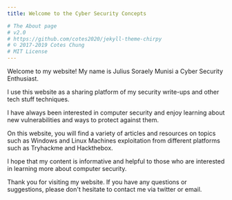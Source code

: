 ```yaml
---
title: Welcome to the Cyber Security Concepts

# The About page
# v2.0
# https://github.com/cotes2020/jekyll-theme-chirpy
# © 2017-2019 Cotes Chung
# MIT License
---
```


Welcome to my website! My name is Julius Soraely Munisi a Cyber Security Enthusiast.

I use this website as a sharing platform of my security write-ups and other tech stuff techniques.

I have always been interested in computer security and enjoy learning about new vulnerabilities and ways to protect against them.

On this website, you will find a variety of articles and resources on topics such as Windows and Linux Machines exploitation from different platforms such as Tryhackme and Hackthebox.

I hope that my content is informative and helpful to those who are interested in learning more about computer security.

Thank you for visiting my website. If you have any questions or suggestions, please don't hesitate to contact me via twitter or email.